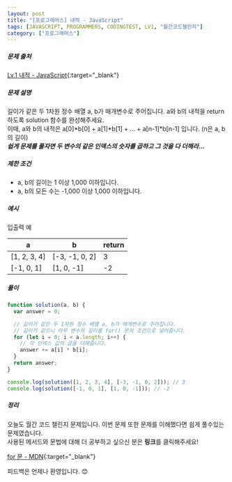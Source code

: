 ```yaml
---
layout: post
title: "[프로그래머스] 내적 - JavaScript"
tags: [JAVASCRIPT, PROGRAMMERS, CODINGTEST, LV1, "월간코드챌린지"]
category: ["프로그래머스"]
---
```


##### 문제 출처

[Lv.1 내적 - JavaScript](https://programmers.co.kr/learn/courses/30/lessons/70128?language=javascript){:target="\_blank"}

##### 문제 설명

길이가 같은 두 1차원 정수 배열 a, b가 매개변수로 주어집니다. a와 b의 내적을 return 하도록 solution 함수를 완성해주세요.<br />
이때, a와 b의 내적은 a[0]*b[0] + a[1]*b[1] + ... + a[n-1]\*b[n-1] 입니다. (n은 a, b의 길이)<br />
**_쉽게 문제를 풀자면 두 변수의 같은 인덱스의 숫자를 곱하고 그 것을 다 더해라..._**

##### 제한 조건

- a, b의 길이는 1 이상 1,000 이하입니다.
- a, b의 모든 수는 -1,000 이상 1,000 이하입니다.

##### 예시

입출력 예

| a            | b              | return |
| ------------ | -------------- | ------ |
| [1, 2, 3, 4] | [-3, -1, 0, 2] | 3      |
| [-1, 0, 1]   | [1, 0, -1]     | -2     |

##### 풀이

```javascript
function solution(a, b) {
  var answer = 0;

  // 길이가 같은 두 1차원 정수 배열 a, b가 매개변수로 주어집니다.
  // 길이가 같으니 아무 변수의 길이를 for() 문의 조건으로 넣어줍니다.
  for (let i = 0; i < a.length; i++) {
    // 각 인덱스 값의 곱을 더해줍니다.
    answer += a[i] * b[i];
  }
  return answer;
}

console.log(solution([1, 2, 3, 4], [-3, -1, 0, 2])); // 3
console.log(solution([-1, 0, 1], [1, 0, -1])); // -2
```

##### 정리

오늘도 월간 코드 챌린지 문제입니다. 이번 문제 또한 문제를 이해했다면 쉽게 풀수있는 문제였습니다.<br />
사용된 메서드와 문법에 대해 더 공부하고 싶으신 분은 **링크**를 클릭해주세요!

[for 문 - MDN](https://developer.mozilla.org/ko/docs/Web/JavaScript/Reference/Statements/for){:target="\_blank"}<br />

피드백은 언제나 환영입니다. 😊
